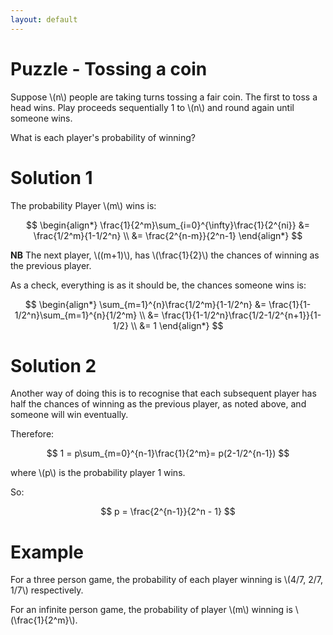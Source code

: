```yaml
---
layout: default
---
```


# Puzzle - Tossing a coin

Suppose \\(n\\) people are taking turns tossing a fair coin. The first to toss a head wins. Play proceeds sequentially 1 to \\(n\\) and round again until someone wins.

What is each player's probability of winning?

# Solution 1

The probability Player \\(m\\) wins is:

$$
\begin{align*}
\frac{1}{2^m}\sum_{i=0}^{\infty}\frac{1}{2^{ni}} &= \frac{1/2^m}{1-1/2^n} \\
&= \frac{2^{n-m}}{2^n-1}
\end{align*}
$$

**NB** The next player, \\((m+1)\\), has \\(\frac{1}{2}\\) the chances of winning as the previous player.

As a check, everything is as it should be, the chances someone wins is:

$$
\begin{align*}
\sum_{m=1}^{n}\frac{1/2^m}{1-1/2^n}
&= \frac{1}{1-1/2^n}\sum_{m=1}^{n}{1/2^m} \\
&= \frac{1}{1-1/2^n}\frac{1/2-1/2^{n+1}}{1-1/2} \\
&= 1
\end{align*}
$$

# Solution 2

Another way of doing this is to recognise that each subsequent player has half the chances of winning as the previous player, as noted above, and someone will win eventually. 

Therefore:

$$
1 = p\sum_{m=0}^{n-1}\frac{1}{2^m}= p(2-1/2^{n-1})
$$

where \\(p\\) is the probability player 1 wins.

So:

$$
p = \frac{2^{n-1}}{2^n - 1}
$$


# Example

For a three person game, the probability of each player winning is \\(4/7, 2/7, 1/7\\) respectively.

For an infinite person game, the probability of player \\(m\\) winning is \\(\frac{1}{2^m}\\).
